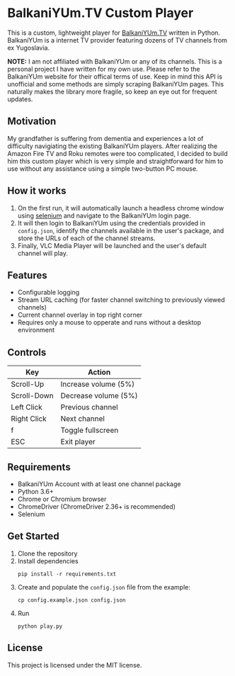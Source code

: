 # BalkaniYUm.TV Custom Player

This is a custom, lightweight player for [BalkaniYUm.TV](https://balkaniyum.tv/) written in Python. BalkaniYUm is a internet TV provider featuring dozens of TV channels from ex Yugoslavia.

**NOTE:** I am not affiliated with BalkaniYUm or any of its channels. This is a personal project I have written for my own use. Please refer to the BalkaniYUm website for their offical terms of use. Keep in mind this API is unofficial and some methods are simply scraping BalkaniYUm pages. This naturally makes the library more fragile, so keep an eye out for frequent updates.

## Motivation
My grandfather is suffering from dementia and experiences a lot of difficulty navigiating the existing BalkaniYUm players. After realizing the Amazon Fire TV and Roku remotes were too complicated, I decided to build him this custom player which is very simple and straightforward for him to use without any assistance using a simple two-button PC mouse.

## How it works
1. On the first run, it will automatically launch a headless chrome window using [selenium](https://pypi.org/project/selenium/) and navigate to the BalkaniYUm login page.
2. It will then login to BalkaniYUm using the credentials provided in `config.json`, identify the channels available in the user's package, and store the URLs of each of the channel streams.
3. Finally, VLC Media Player will be launched and the user's default channel will play.

## Features
- Configurable logging
- Stream URL caching (for faster channel switching to previously viewed channels)
- Current channel overlay in top right corner
- Requires only a mouse to opperate and runs without a desktop environment

## Controls
| Key | Action |
| --- | --- |
| Scroll-Up | Increase volume (5%) |
| Scroll-Down | Decrease volume (5%) |
| Left Click | Previous channel |
| Right Click | Next channel |
| f | Toggle fullscreen |
| ESC | Exit player |

## Requirements
- BalkaniYUm Account with at least one channel package
- Python 3.6+
- Chrome or Chromium browser
- ChromeDriver (ChromeDriver 2.36+ is recommended)
- Selenium

## Get Started
1. Clone the repository
2. Install dependencies
    ```
    pip install -r requirements.txt
    ```
3. Create and populate the `config.json` file from the example:
    ```
    cp config.example.json config.json
    ```
4. Run 
    ```
    python play.py
    ```

## License
This project is licensed under the MIT license. 